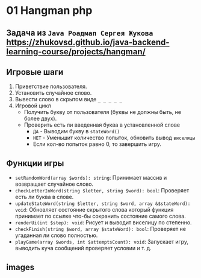 # 01 Hangman php
Задача из `Java Роадмап Сергея Жукова` \
https://zhukovsd.github.io/java-backend-learning-course/projects/hangman/
---

## Игровые шаги
1. Приветствие пользователя.
2. Установить случайное слово.
3. Вывести слово в скрытом виде `_ _ _ _ _`
4. Игровой цикл
    - Получить букву от пользователя (буквы не должны быть, не более двух).
    - Проверить есть ли введенная буква в установленной слове
        - `ДА` - Выводим букву в `stateWord()`
        - `НЕТ` - Уменьшит количество попыток, обновить вывод `виселицы`
        - Если кол-во попыток равно 0, то завершить игру.

## Функции игры
- `setRandomWord(array $words): string`: Принимает массив и возвращает случайное слово.
- `checkLetterInWord(string $letter, string $word): bool`: Проверяет есть ли буква в слове.
- `updateStateWord(string $letter, string $word, array &$stateWord): void`: Обновляет состояние скрытого слова который
  функция принимает по ссылке что-бы сохранить состояние самого слова.
- `renderUi(int $step): void`: Рисует и выводит виселицу по степенно.
- `checkFinish(string $word, array $stateWord): bool`: Проверяет не угаданная ли слово полностью.
- `playGame(array $words, int $attemptsCount): void`: Запускает игру, выводить куча сообщений проверяет условии и т. д.

## images
